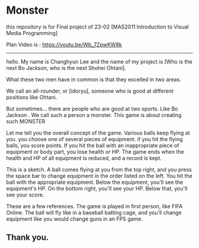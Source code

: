 # Monster
this repository is for Final project of 23-02 [MAS2011 Introduction to Visual Media Programming]



Plan Video is : https://youtu.be/Wb_7ZpwKW8k



---
hello. My name is Changhyun Lee and the name of my project is [Who is the next Bo Jackson, who is the next Shohei Ohtani].

What these two men have in common is that they excelled in two areas.

We call an all-rounder, or [idoryu],
someone who is good at different positions like Ohtani.

But sometimes...
there are people who are good at two sports. Like Bo Jackson . We call such a person a monster.
This game is about creating such MONSTER

Let me tell you the overall concept of the game.
Various balls keep flying at you. you choose one of several pieces of equipment. if you hit the flying balls, you score points. If you hit the ball with an inappropriate piece of equipment or body part, you lose health or HP.
The game ends when the health and HP of all equipment is reduced, and a record is kept.

This is a sketch. A ball comes flying at you from the top right, and you press the space bar to change equipment in the order listed on the left. You hit the ball with the appropriate equipment. Below the equipment, you'll see the equipment's HP. On the bottom right, you'll see your HP. Below that, you'll see your score.

These are a few references. The game is played in first person, like FIFA Online. The ball will fly like in a baseball batting cage, and you'll change equipment like you would change guns in an FPS game.

Thank you.
---
